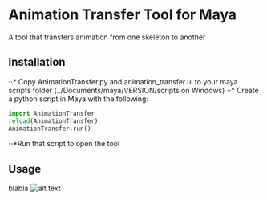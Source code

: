 # Animation Transfer Tool for Maya
A tool that transfers animation from one skeleton to another

## Installation
⋅⋅* Copy AnimationTransfer.py and animation_transfer.ui to your maya scripts folder (../Documents/maya/VERSION/scripts on Windows)
⋅⋅* Create a python script in Maya with the following:
```python
import AnimationTransfer
reload(AnimationTransfer)
AnimationTransfer.run()
```
⋅⋅*Run that script to open the tool

## Usage

blabla
![alt text](https://i.imgur.com/4PgV9fD.png "Script in action")
